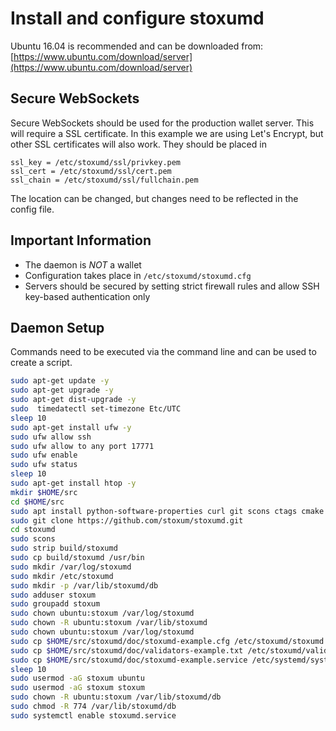 # Install and configure stoxumd

Ubuntu 16.04 is recommended and can be downloaded from: [https://www.ubuntu.com/download/server](https://www.ubuntu.com/download/server)

## Secure WebSockets
Secure WebSockets should be used for the production wallet server. This will require a SSL certificate. In this example we are using Let's Encrypt, but other SSL certificates will also work. They should be placed in
```
ssl_key = /etc/stoxumd/ssl/privkey.pem
ssl_cert = /etc/stoxumd/ssl/cert.pem
ssl_chain = /etc/stoxumd/ssl/fullchain.pem
```
The location can be changed, but changes need to be reflected in the config file.


## Important Information
- The daemon is _NOT_ a wallet<br>
- Configuration takes place in `/etc/stoxumd/stoxumd.cfg`<br>
- Servers should be secured by setting strict firewall rules and allow SSH key-based authentication only<br>


## Daemon Setup
Commands need to be executed via the command line and can be used to create a script.

```bash
sudo apt-get update -y
sudo apt-get upgrade -y
sudo apt-get dist-upgrade -y
sudo  timedatectl set-timezone Etc/UTC
sleep 10
sudo apt-get install ufw -y
sudo ufw allow ssh
sudo ufw allow to any port 17771
sudo ufw enable
sudo ufw status
sleep 10
sudo apt-get install htop -y
mkdir $HOME/src
cd $HOME/src
sudo apt install python-software-properties curl git scons ctags cmake pkg-config protobuf-compiler libprotobuf-dev libssl-dev python-software-properties libboost-all-dev -y
sudo git clone https://github.com/stoxum/stoxumd.git
cd stoxumd
sudo scons
sudo strip build/stoxumd
sudo cp build/stoxumd /usr/bin
sudo mkdir /var/log/stoxumd
sudo mkdir /etc/stoxumd
sudo mkdir -p /var/lib/stoxumd/db
sudo adduser stoxum
sudo groupadd stoxum
sudo chown ubuntu:stoxum /var/log/stoxumd
sudo chown -R ubuntu:stoxum /var/lib/stoxumd
sudo chown ubuntu:stoxum /var/log/stoxumd
sudo cp $HOME/src/stoxumd/doc/stoxumd-example.cfg /etc/stoxumd/stoxumd.cfg
sudo cp $HOME/src/stoxumd/doc/validators-example.txt /etc/stoxumd/validators.txt
sudo cp $HOME/src/stoxumd/doc/stoxumd-example.service /etc/systemd/system/stoxumd.service
sleep 10
sudo usermod -aG stoxum ubuntu
sudo usermod -aG stoxum stoxum
sudo chown -R ubuntu:stoxum /var/lib/stoxumd/db
sudo chmod -R 774 /var/lib/stoxumd/db
sudo systemctl enable stoxumd.service
```